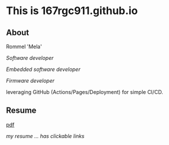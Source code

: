 # This is 167rgc911.github.io

## About

Rommel 'Mela'

_Software developer_

_Embedded software developer_

_Firmware developer_


leveraging GitHub (Actions/Pages/Deployment) for simple CI/CD.

## Resume

[pdf](https://167rgc911.github.io/docs/CustodioRommel_Resume.pdf)

_my resume ... has clickable links_
